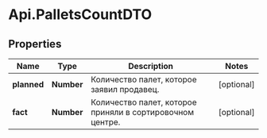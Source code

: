 # Api.PalletsCountDTO

## Properties

Name | Type | Description | Notes
------------ | ------------- | ------------- | -------------
**planned** | **Number** | Количество палет, которое заявил продавец. | [optional] 
**fact** | **Number** | Количество палет, которое приняли в сортировочном центре. | [optional] 


